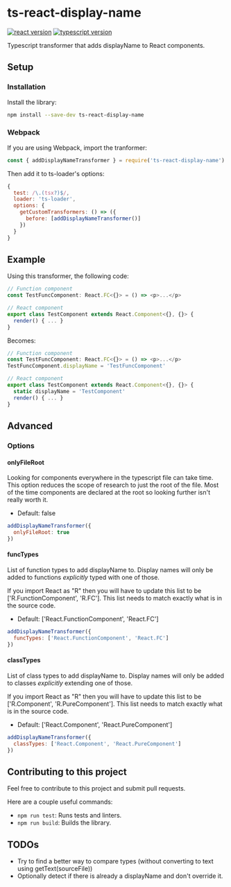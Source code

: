 # ts-react-display-name

[![react version](https://img.shields.io/badge/React-16+-green.svg?style=flat-square)](https://github.com/facebook/react/)
[![typescript version](https://img.shields.io/badge/TypeScript-3.6+-green.svg?style=flat-square)](https://www.typescriptlang.org/)

Typescript transformer that adds displayName to React components.

## Setup

### Installation

Install the library:
```bash
npm install --save-dev ts-react-display-name
```

### Webpack

If you are using Webpack, import the tranformer:
```js
const { addDisplayNameTransformer } = require('ts-react-display-name')
```

Then add it to ts-loader's options:
```js
{
  test: /\.(tsx?)$/,
  loader: 'ts-loader',
  options: {
    getCustomTransformers: () => ({
      before: [addDisplayNameTransformer()]
    })
  }
}
```


## Example

Using this transformer, the following code:
```js
// Function component
const TestFuncComponent: React.FC<{}> = () => <p>...</p>

// React component
export class TestComponent extends React.Component<{}, {}> {
  render() { ... }
}
```

Becomes:
```js
// Function component
const TestFuncComponent: React.FC<{}> = () => <p>...</p>
TestFuncComponent.displayName = 'TestFuncComponent'

// React component
export class TestComponent extends React.Component<{}, {}> {
  static displayName = 'TestComponent'
  render() { ... }
}
```


## Advanced

### Options

#### onlyFileRoot

Looking for components everywhere in the typescript file can take time. This
option reduces the scope of research to just the root of the file. Most of
the time components are declared at the root so looking further isn't really
worth it.

- Default: false

```js
addDisplayNameTransformer({
  onlyFileRoot: true
})
```

#### funcTypes

List of function types to add displayName to. Display names will only be added
to functions *explicitly* typed with one of those.

If you import React as "R" then you will have to update this list to be
['R.FunctionComponent', 'R.FC']. This list needs to match exactly what is
in the source code.

- Default: ['React.FunctionComponent', 'React.FC']

```js
addDisplayNameTransformer({
  funcTypes: ['React.FunctionComponent', 'React.FC']
})
```

#### classTypes

List of class types to add displayName to. Display names will only be added
to classes *explicitly* extending one of those.

If you import React as "R" then you will have to update this list to be
['R.Component', 'R.PureComponent']. This list needs to match exactly what is
in the source code.

- Default: ['React.Component', 'React.PureComponent']

```js
addDisplayNameTransformer({
  classTypes: ['React.Component', 'React.PureComponent']
})
```


## Contributing to this project

Feel free to contribute to this project and submit pull requests.

Here are a couple useful commands:
- `npm run test`: Runs tests and linters.
- `npm run build`: Builds the library.


## TODOs

- Try to find a better way to compare types (without converting to text
using getText(sourceFile))
- Optionally detect if there is already a displayName and don't override it.
